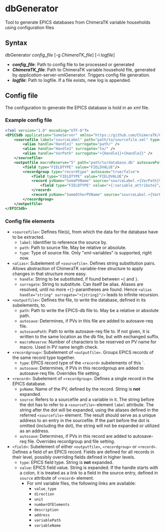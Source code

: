 # dbGenerator
Tool to generate EPICS databases from ChimeraTK variable households using configuration files 

## Syntax

dbGenerator *config_file* [-g *ChimeraTK_file*] [-l *logfile*]
* ***config_file***: Path to config file to be processed or generated
* ***ChimeraTK_file***: Path to ChimeraTK variable household file, generated by *application*-server-xmlGenerator. Triggers config file generation.
* ***logfile***: Path to logfile. If a file exists, new log is appended.

## Config file

The configuration to generate the EPICS database is hold in an xml file.

### Example config file

```xml
<?xml version="1.0" encoding="UTF-8"?>
<EPICSdb application="SomeServer" xmlns="https://github.com/ChimeraTK/ControlSystemAdapter-EPICS-IOC-Adapter">
    <sourcefile label="sourceLabel" path="path/to/sourcefile.xml" type="xml-variables">
        <alias handle="Handle1" surrogate="path/" />
        <alias handle="Handle2" surrogate="to/" />
        <alias handle="VarPath" surrogate="+{Handle1}+{Handle2}" />
    </sourcefile>
    <outputfile macroReserve="5" path="path/to/database.db" autosavePath="path/to/autosave.req" autosave="true/false">
        <field type="FIELDTYPE" value="FIELDVALUE"/>
        <recordgroup type="recordtype" autosave="true/false">
            <field type="FIELDTYPE" value="FIELDVALUE"/>
            <record pvName="SomePVName" source="sourceLabel.+{VarPath}VarName" autosave="true/false">
                <field type="FIELDTYPE" value="+{:variable_attribute}"/>
            </record>
            <record pvName="SomeOtherPVName" source="sourceLabel.+{VarPath}OtherVarName"/>
        </recordgroup>
    </outputfile>
</EPICSdb>
```

### Config file elements

* `<sourcefile>`: Defines file(s), from which the data for the database have to be extracted.
  * `label`: Identifier to reference the source by.
  * `path`: Path to source file. May be relative or absolute.
  * `type`: Type of source file. Only "xml-variables" is supported, right now.
* `<alias>`: Subelement of `<sourcefile>`. Defines string substitution pairs. Allows abstraction of ChimeraTK variable-tree structure to apply changes in that structure more easy.
  * `handle`: String to be substituted, if found between `+{` and `}`.
  * `surrogate`: String to substitute. Can itself be alias.
  Aliases are resolved, until no more `+{}`-parantheses are found. Hence `<alias handle="string" surrogate="+{string}"/>` leads to infinite recursion.
* `<outputfile>`: Defines the file, to write the database, defined in its subelements, to.
  * `path`: Path to write the EPICS-db file to. May be a relative or absolute path.
  * `autosave`: Determines, if PVs in this file are added to autosave-req file. 
  * `autosavePath`: Path to write autosave-req file to. If not given, it is written to the same location as the db file, but with exchanged suffix.
  * `macroReserve`: Number of characters to be reserved on PV name for macro. Used in PV name length check.
* `<recordgroup>`: Subelement of `<outputfile>`. Groups EPICS records of the same record type together.
  * `type`: EPICS record type of the `<record>` subelements of this `<recordgroup>.
  * `autosave`: Determines, if PVs in this recordgroup are added to autosave-req file. Overrides file setting.
* `<record>`: Subelement of `<recordgroup>`. Defines a single record in the EPICS database.
  * `pvName`: Name of the PV, defined by the record. String is **not** expanded.
  * `source`: Refers to a sourcefile and a variable in it. The string before the dot has to refer to a `<sourcefile>`-element `label` attribute. The string after the dot will be expanded, using the aliases defined in the referred `<sourcefile>` element. The result should serve as a unique address to an entry in the sourcefile. If the part before the dot is omitted (including the dot), the string will not be expanded or utilized as an address.
  * `autosave`: Determines, if PVs in this record are added to autosave-req file. Overrides recordgroup and file setting.
* `<field>`: Subelement of either `<outputfile>`, `<recordgroup>` or `<record>`. Defines a field of an EPICS record. Fields are defined for all records in their level, possibly overriding fields defined in higher levels.
  * `type`: EPICS field type. String is **not** expanded.
  * `value`: EPICS field value. String is expanded. If the handle starts with a colon, it is treated as a link to a field in the source entry, defined in `source` attribute of `<record>` element.
    * For xml variable files, the following links are available:
      * `value_type`
      * `direction`
      * `unit`
      * `numberOfElements`
      * `description`
      * `address`
      * `variablePath`
      * `variableName`